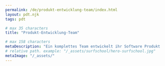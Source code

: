 ```yaml
---
permalink: /de/produkt-entwicklung-team/index.html
layout: pdt.njk
tags: pdt

# max 35 characters
title: "Produkt-Entwicklung-Team"

# max 158 characters
metaDescription: "Ein komplettes Team entwickelt ihr Software Produkt | Digitalisierung | Skalierung | Refactoring | PDT"
# relative path. example: "/_assets/surfschool/hero-surfschool.jpg"
metaImage: "/_assets/"
---
```



